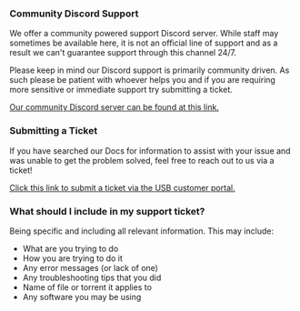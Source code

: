 ### Community Discord Support

We offer a community powered support Discord server. While staff may sometimes be available here, it is not an official line of support and as a result we can't guarantee support through this channel 24/7.

Please keep in mind our Discord support is primarily community driven. As such please be patient with whoever helps you and if you are requiring more sensitive or immediate support try submitting a ticket.

[Our community Discord server can be found at this link.](https://discord.gg/dZtmf3d)

### Submitting a Ticket

If you have searched our Docs for information to assist with your issue and was unable to get the problem solved, feel free to reach out to us via a ticket!

[Click this link to submit a ticket via the USB customer portal.](https://my.ultraseedbox.com/submitticket.php)

### What should I include in my support ticket?

Being specific and including all relevant information. This may include:

* What are you trying to do
* How you are trying to do it
* Any error messages (or lack of one)
* Any troubleshooting tips that you did
* Name of file or torrent it applies to
* Any software you may be using